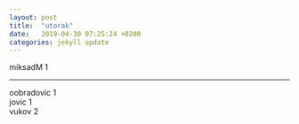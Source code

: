 ```yaml
---
layout: post
title:  "utorak"
date:   2019-04-30 07:25:24 +0200
categories: jekyll update
---
```



miksadM 1  

***

oobradovic 1  
jovic 1  
vukov 2  


